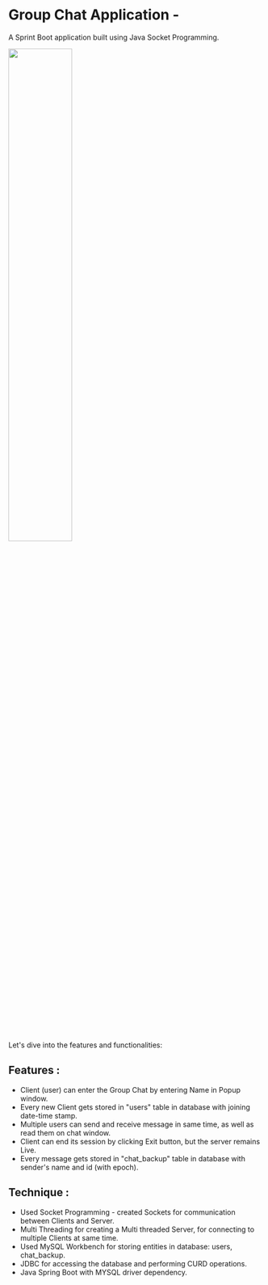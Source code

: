 # Group Chat Application -
A Sprint Boot application built using Java Socket Programming.

[<img src="https://img.youtube.com/vi/k36u4U7fp98/0.jpg" width="50%">](https://www.youtube.com/watch?v=k36u4U7fp98)

Let's dive into the features and functionalities:

## Features :

- Client (user) can enter the Group Chat by entering Name in Popup window.
- Every new Client gets stored in "users" table in database with joining date-time stamp.
- Multiple users can send and receive message in same time, as well as read them on chat window.
- Client can end its session by clicking Exit button, but the server remains Live.
- Every message gets stored in "chat_backup" table in database with sender's name and id (with epoch).

## Technique :

- Used Socket Programming - created Sockets for communication between Clients and Server.
- Multi Threading for creating a Multi threaded Server, for connecting to multiple Clients at same time.
- Used MySQL Workbench for storing entities in database: users, chat_backup.
- JDBC for accessing the database and performing CURD operations.
- Java Spring Boot with MYSQL driver dependency.
